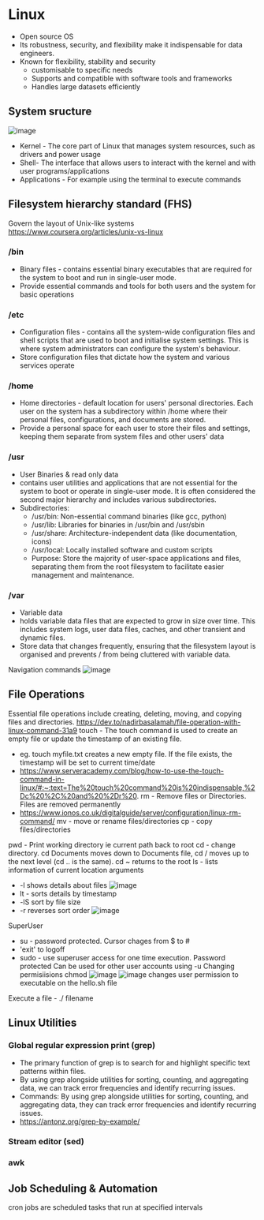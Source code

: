 # Linux
- Open source OS
- Its robustness, security, and flexibility make it indispensable for data engineers.
- Known for flexibility, stability and security
  - customisable to specific needs
  - Supports and compatible with software tools and frameworks
  - Handles large datasets efficiently
## System sructure
![image](https://github.com/user-attachments/assets/ed6401a4-3883-4a60-95f6-991e12dc395f)

- Kernel - The core part of Linux that manages system resources, such as drivers and power usage
- Shell- The interface that allows users to interact with the kernel and with user programs/applications
- Applications - For example using the terminal to execute commands

## Filesystem hierarchy standard (FHS)
Govern the layout of Unix-like systems
https://www.coursera.org/articles/unix-vs-linux

### /bin
  - Binary files - contains essential binary executables that are required for the system to boot and run in single-user mode.
  - Provide essential commands and tools for both users and the system for basic operations
### /etc
  - Configuration files - contains all the system-wide configuration files and shell scripts that are used to boot and initialise system settings. This is where system administrators can configure the system's behaviour.
  - Store configuration files that dictate how the system and various services operate
### /home
  - Home directories - default location for users' personal directories. Each user on the system has a subdirectory within /home where their personal files, configurations, and documents are stored.
  - Provide a personal space for each user to store their files and settings, keeping them separate from system files and other users' data
### /usr
  - User Binaries & read only data
  - contains user utilities and applications that are not essential for the system to boot or operate in single-user mode. It is often considered the second major hierarchy and includes various subdirectories.
  - Subdirectories:
    - /usr/bin: Non-essential command binaries (like gcc, python)
    - /usr/lib: Libraries for binaries in /usr/bin and /usr/sbin
    - /usr/share: Architecture-independent data (like documentation, icons)
    - /usr/local: Locally installed software and custom scripts
    - Purpose: Store the majority of user-space applications and files, separating them from the root filesystem to facilitate easier management and maintenance.
### /var
  - Variable data
  - holds variable data files that are expected to grow in size over time. This includes system logs, user data files, caches, and other transient and dynamic files.
  - Store data that changes frequently, ensuring that the filesystem layout is organised and prevents / from being cluttered with variable data.

Navigation commands
![image](https://github.com/user-attachments/assets/3bafdaaa-dcfd-4b1e-9b21-4ec2fb2f176f)

## File Operations
Essential file operations include creating, deleting, moving, and copying files and directories.
https://dev.to/nadirbasalamah/file-operation-with-linux-command-31a9
touch - The touch command is used to create an empty file or update the timestamp of an existing file. 
  - eg. touch myfile.txt creates a new empty file. If the file exists, the timestamp will be set to current time/date
  - https://www.serveracademy.com/blog/how-to-use-the-touch-command-in-linux/#:~:text=The%20touch%20command%20is%20indispensable,%2Dc%20%2C%20and%20%2Dr%20.
rm - Remove files or Directories. Files are removed permanently
  - https://www.ionos.co.uk/digitalguide/server/configuration/linux-rm-command/
mv - move or rename files/directories 
cp - copy files/directories


pwd - Print working directory ie current path back to root
cd - change directory. cd Documents moves down to Documents file, cd / moves up to the next  level (cd .. is the same). cd ~ returns to the root
ls - lists information of current location
arguments
  - -l shows details about files
![image](https://github.com/user-attachments/assets/d1bbbad7-c789-48e5-903b-146edb966e17)
  - lt - sorts details by timestamp
  - -lS sort by file size
  - -r reverses sort order
![image](https://github.com/user-attachments/assets/62ae56f9-ae45-451f-b2a3-0a3f7068950b)


SuperUser
- su - password protected. Cursor chages from $ to #
- 'exit' to logoff
- sudo - use superuser access for one time execution. Password protected Can be used for other user accounts using -u
Changing permisiisions
chmod
![image](https://github.com/user-attachments/assets/f3e8e123-af29-4c15-b863-7e1b8c205cc1)
![image](https://github.com/user-attachments/assets/324eb596-bf8c-40ee-80e3-b6d40169e572)
changes user permission to executable on the hello.sh file

Execute a file - ./ filename


## Linux Utilities
### Global regular expression print (grep)
 - The primary function of grep is to search for and highlight specific text patterns within files.
- By using grep alongside utilities for sorting, counting, and aggregating data, we can track error frequencies and identify recurring issues.
- Commands: By using grep alongside utilities for sorting, counting, and aggregating data, they can track error frequencies and identify recurring issues.
- https://antonz.org/grep-by-example/
### Stream editor (sed)

### awk

## Job Scheduling & Automation

cron jobs are scheduled tasks that run at specified intervals

